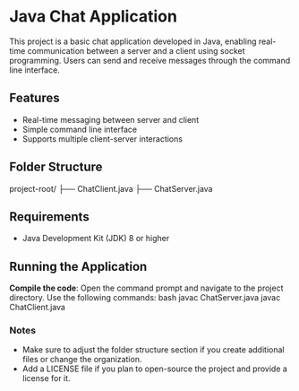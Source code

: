 # Java Chat Application

This project is a basic chat application developed in Java, enabling real-time communication between a server and a client using socket programming. Users can send and receive messages through the command line interface.

## Features
- Real-time messaging between server and client
- Simple command line interface
- Supports multiple client-server interactions

## Folder Structure
project-root/ ├── ChatClient.java ├── ChatServer.java


## Requirements
- Java Development Kit (JDK) 8 or higher

## Running the Application

**Compile the code**:
   Open the command prompt and navigate to the project directory. Use the following commands:
   bash
   javac ChatServer.java
   javac ChatClient.java

### Notes
- Make sure to adjust the folder structure section if you create additional files or change the organization.
- Add a LICENSE file if you plan to open-source the project and provide a license for it.
